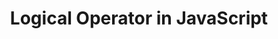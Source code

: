 ---
id: logical-operator-in-javascript
title: Logical Operator in JavaScript
sidebar_label: Logical Operator
sidebar_position: 6
tags: [JavaScript]
description: What is the logical operator in JavaScript and how to use it.
---